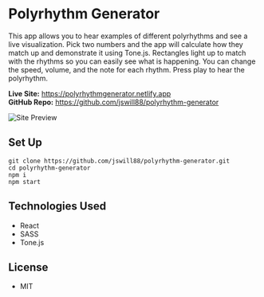 # Polyrhythm Generator

This app allows you to hear examples of different polyrhythms and see a live visualization. Pick two numbers and the app will calculate how they match up and demonstrate it using Tone.js. Rectangles light up to match with the rhythms so you can easily see what is happening. You can change the speed, volume, and the note for each rhythm. Press play to hear the polyrhythm.

**Live Site:** https://polyrhythmgenerator.netlify.app  
**GitHub Repo:** https://github.com/jswill88/polyrhythm-generator  

![Site Preview](./polyrhythmgenerator.gif)

## Set Up
```
git clone https://github.com/jswill88/polyrhythm-generator.git
cd polyrhythm-generator
npm i
npm start
```

## Technologies Used
- React
- SASS
- Tone.js

## License
- MIT 